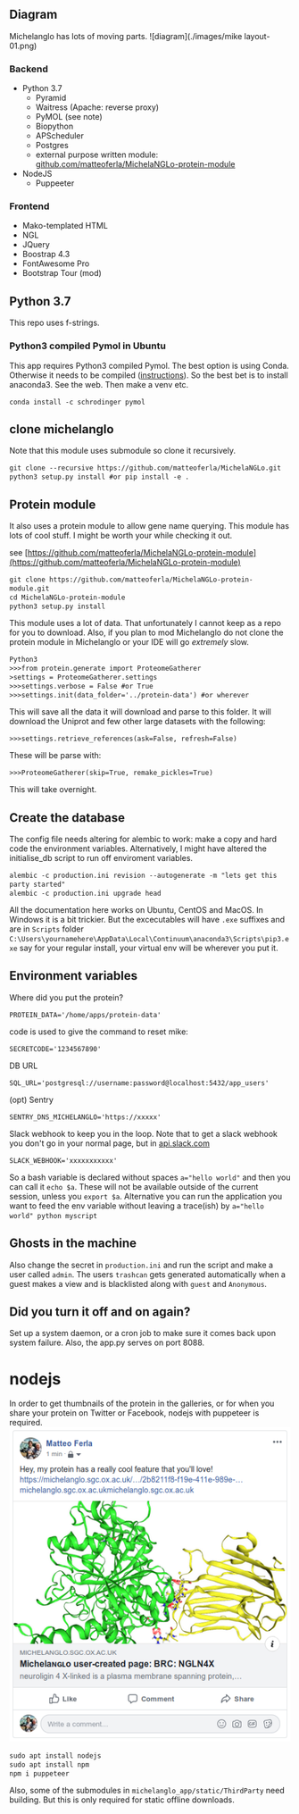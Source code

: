 ## Diagram

Michelanglo has lots of moving parts.
![diagram](./images/mike layout-01.png)

### Backend
* Python 3.7
    * Pyramid
    * Waitress (Apache: reverse proxy)
    * PyMOL (see note)
    * Biopython
    * APScheduler
    * Postgres
    * external purpose written module: [github.com/matteoferla/MichelaNGLo-protein-module](https://github.com/matteoferla/MichelaNGLo-protein-module)
* NodeJS
    * Puppeeter
   
### Frontend
* Mako-templated HTML
* NGL
* JQuery
* Boostrap 4.3
* FontAwesome Pro
* Bootstrap Tour (mod)

## Python 3.7
This repo uses f-strings.

### Python3 compiled Pymol in Ubuntu
This app requires Python3 compiled Pymol. The best option is using Conda. Otherwise it needs to be compiled ([instructions](https://blog.matteoferla.com/2019/04/pymol-on-linux-without-conda.html)).
So the best bet is to install anaconda3. See the web.
Then make a venv etc.

    conda install -c schrodinger pymol

## clone michelanglo   
Note that this module uses submodule so clone it recursively.

    git clone --recursive https://github.com/matteoferla/MichelaNGLo.git
    python3 setup.py install #or pip install -e .

## Protein module
It also uses a protein module to allow gene name querying. This module has lots of cool stuff. I might be worth your while checking it out.

see [https://github.com/matteoferla/MichelaNGLo-protein-module](https://github.com/matteoferla/MichelaNGLo-protein-module)

    git clone https://github.com/matteoferla/MichelaNGLo-protein-module.git
    cd MichelaNGLo-protein-module
    python3 setup.py install

This module uses a lot of data. That unfortunately I cannot keep as a repo for you to download.
Also, if you plan to mod Michelanglo do not clone the protein module in Michelanglo or your IDE will go _extremely_ slow.

    Python3
    >>>from protein.generate import ProteomeGatherer
    >settings = ProteomeGatherer.settings
    >>>settings.verbose = False #or True
    >>>settings.init(data_folder='../protein-data') #or wherever

This will save all the data it will download and parse to this folder.
It will download the Uniprot and few other large datasets with the following:

    >>>settings.retrieve_references(ask=False, refresh=False)

These will be parse with:

    >>>ProteomeGatherer(skip=True, remake_pickles=True)

This will take overnight.

## Create the database
The config file needs altering for alembic to work: make a copy and hard code the environment variables.
Alternatively, I might have altered the initialise_db script to run off enviroment variables.

    alembic -c production.ini revision --autogenerate -m "lets get this party started"
    alembic -c production.ini upgrade head

All the documentation here works on Ubuntu, CentOS and MacOS.
In Windows it is a bit trickier. But the excecutables will have `.exe` suffixes and are in `Scripts` folder `C:\Users\yournamehere\AppData\Local\Continuum\anaconda3\Scripts\pip3.exe` say for your regular install, your virtual env will be wherever you put it.

## Environment variables

Where did you put the protein?

    PROTEIN_DATA='/home/apps/protein-data'
    
code is used to give the command to reset mike:

    SECRETCODE='1234567890'
    
DB URL

    SQL_URL='postgresql://username:password@localhost:5432/app_users'
    
(opt) Sentry

    SENTRY_DNS_MICHELANGLO='https://xxxxx'

Slack webhook to keep you in the loop. Note that to get a slack webhook you don't go in your normal page, but in [api.slack.com](https://api.slack.com/)

    SLACK_WEBHOOK='xxxxxxxxxxx'
    
So a bash variable is declared without spaces `a="hello world"` and then you can call it `echo $a`. These will not be available outside of the current session, unless you `export $a`.
Alternative you can run the application you want to feed the env variable without leaving a trace(ish) by `a="hello world" python myscript`

## Ghosts in the machine
Also change the secret in `production.ini` and run the script and make a user called `admin`.
The users `trashcan` gets generated automatically when a guest makes a view and is blacklisted along with `guest` and `Anonymous`.

## Did you turn it off and on again?
Set up a system daemon, or a cron job to make sure it comes back upon system failure.
Also, the app.py serves on port 8088.

# nodejs

In order to get thumbnails of the protein in the galleries, or for when you share your protein on Twitter or Facebook, nodejs with puppeteer is required.
![Facebook](./images/fb_thumb.jpg)


    sudo apt install nodejs
    sudo apt install npm
    npm i puppeteer
    

    
    
Also, some of the submodules in `michelanglo_app/static/ThirdParty` need building. But this is only required for static offline downloads.
